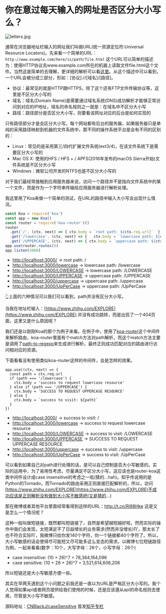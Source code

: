 # 你在意过每天输入的网址是否区分大小写么？

![letters.jpg](http://upload-images.jianshu.io/upload_images/2283607-1a3a36f068b0c1c1.jpg?imageMogr2/auto-orient/strip%7CimageView2/2/w/1240)

通常在浏览器地址栏输入的网址我们叫做URL(统一资源定位符:Universal Resource Locators)。先来看一个简单的URL：
`http://www.example.com/here/is/path/file.html`
这个URL可以简单的描述为：使用HTTP协议去www.example.com所在的机器上读取文件file.html这个文件。当然这是简单的去理解，更详细的解析可以看[这里](https://www.w3.org/TR/WD-html40-970708/htmlweb.html)。从这个描述中可以看到，一个URL会被分成三部分，形如：[协议]://[域名]/[路径]。

- 协议：最常见的就是HTTP跟HTTPS，除了这个还有FTP文件传输协议等，这里是不区分大小写的
- 域名：域名(Domain Name)是需要通过域名系统(DNS)成功解析才能够正常访问到对应的IP地址，域名的命名规则之一就是：在域名中不区分大小写
- 路径：路径部分是否区分大小写，则要看该网址对应的后台是如何实现的

只有路径部分才是会区分大小写。每个网站都有后台的服务器，如果服务器只是单纯的采用路径映射到机器的文件系统中，那不同的操作系统平台是会有不同的区别的：

- Linux：常见的是采用第三/四代扩展文件系统(ext3/4)，在该文件系统下是需要区分大小写的
- Mac OS X: 使用的HFS / HFS + / APFS(2016年发布的macOS Sierra开始)文件系统是不区分大小写
- Windows：微软公司开发的NTFS也是不区分大小写的

对于我们最经常接触到应用服务器来说，访问一个路径并不是指向文件系统中的某一个文件，而是作为一个字符串传输给应用服务器进行解析处理。

我这里用了Koa来做一个简单的测试，在URL的路径中输入大小写会出现什么情况。

```javascript
const Koa = require('koa')
const app = new Koa()
const router = require('koa-router')()
router  
  .get('/', (ctx, next) => { ctx.body = `root path: ${ctx.req.url}`  })
  .get('/lowercase', (ctx, next) => {   ctx.body = `lowercase path: ${ctx.req.url}`  })
  .get('/UPPERCASE', (ctx, next) => { ctx.body = `uppercase path: ${ctx.req.url}` })
app.use(router.routes())
app.listen(3000)
```

- <http://localhost:3000/> -> root path: /
- <http://localhost:3000/lowercase> -> lowercase path: /lowercase
- <http://localhost:3000/LOWERCASE> -> lowercase path: /LOWERCASE
- <http://localhost:3000/UPPERCASE> -> uppercase path: /UPPERCASE
- <http://localhost:3000/uppercase> -> uppercase path: /uppercase
- <http://localhost:3000/UpPerCase> -> uppercase path: /UpPerCase

👆上面的六种情况可以我们可以看到，path并没有区分大小写。

当我在地址栏输入：[https://www.zhihu.com/EXPLORE](https://www.zhihu.com/EXPLORE) 并没有成功跳转，而是出现了一个404页面，这里又是什么原因呢？

我们还是以刚刚Koa的那个为例子来看。在例子中，使用了[koa-router](https://github.com/alexmingoia/koa-router)这个中间件来解析路由，koa-router里面有个match方法对path解析，而这个match方法主要是调用了[path-to-regexp](https://github.com/pillarjs/path-to-regexp)来生成进行解析，最终正则成功匹配对应的路由进行访问相对应的资源。

下面看看没有使用类似koa-router这样的中间件，会是怎样的效果。

```
app.use((ctx, next) => {
  const path = ctx.req.url
  if (path === '/lowercase') {
    ctx.body = 'success to request lowercase resource'
  } else if (path === '/UPPERCASE') {
    ctx.body = 'SUCCESS TO REQUEST UPPERCASE RESOURCE'
  } else {
    ctx.body = `success to visit: ${path}`
  }
})
```

- <http://localhost:3000/> -> success to visit: /
- <http://localhost:3000/lowercase> -> success to request lowercase resource
- <http://localhost:3000/LOWERCASE> -> success to visit: /LOWERCASE
- <http://localhost:3000/UPPERCASE> -> SUCCESS TO REQUEST UPPERCASE RESOURCE
- <http://localhost:3000/uppercase> -> success to visit: /uppercase
- <http://localhost:3000/UpPerCase> -> success to visit: /UpPerCase

可以看到如果自己对path进行处理的话，是可以自己控制是否大小写敏感的。实际的运用中，为了易用性考虑，尽量满足不区分大小写，这应该也是router-koa这类中间件设计成case insensitive的考虑之一呱(猜的...hah)。知乎传说用的是Python的Tornado，而Tornado的路由采用正则直接匹配解析的，所以，访问[https://www.zhihu.com/EXPLORE](https://www.zhihu.com/EXPLORE)不成功应该是正则解析没有做到大小写不敏感吧(又是猜的...)

那在微博或者其他平台里面经常看得到这样的URL：<http://t.cn/Ri98Hke> 这是又是怎么一个情况呢？

这种一般叫做短链接，既然都叫短链接了，自然是希望越短越好啦，然而实际的操作中我们会发现，太短满足不了日益增长的业务需求(然而并没增长)吖，那太长了也不符合实际吖，我微博只给你发140个字符，你一个链接都40个字符了。所以，大小写敏感的话会使得尽可能短又尽可能多这么变态的需求。以微博七位短链路径为例，一起来看看(数字：10个，大写字母：26个，小写字母：26个)

- case insensitive: (10 + 26)^7 = 78,364,164,096
- case sensitive: (10 + 26 + 26)^7 = 3,521,614,606,208

所以短链还是大小写敏感方便一些。

其实在早两天遇到这个小问题之前我还是一直以为URL是严格区分大小写的。我个人觉得如果api或者网页提供给我们使用的时候，还是应该遵从api的命名规则去使用，尽管是大小写不敏感。

源码地址：[CNBlackJ/caseSensitive](https://github.com/CNBlackJ/caseSensitive)
首发[知乎专栏](https://zhuanlan.zhihu.com/p/29012766)